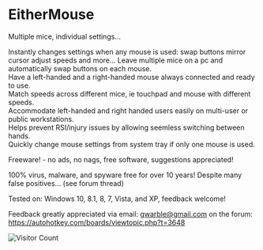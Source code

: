 # EitherMouse
Multiple mice, individual settings...

 Instantly changes settings when any mouse is used:
   swap buttons
   mirror cursor
   adjust speeds
   and more...
 Leave multiple mice on a pc and automatically swap buttons on each mouse.<br>
 Have a left-handed and a right-handed mouse always connected and ready to use.<br>
 Match speeds across different mice, ie touchpad and mouse with different speeds.<br>
 Accommodate left-handed and right handed users easily on multi-user or public workstations.<br>
 Helps prevent RSI/injury issues by allowing seemless switching between hands.<br>
 Quickly change mouse settings from system tray if only one mouse is used.<br>

 Freeware! - no ads, no nags, free software, suggestions appreciated!

 100% virus, malware, and spyware free for over 10 years!  Despite many false positives... (see forum thread)

 Tested on: Windows 10, 8.1, 8, 7, Vista, and XP, feedback welcome!

 Feedback greatly appreciated
  via email: gwarble@gmail.com
  on the forum: https://autohotkey.com/boards/viewtopic.php?t=3648




![Visitor Count](https://profile-counter.glitch.me/gwarble/count.svg)
